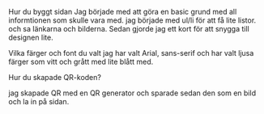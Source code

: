 Hur du byggt sidan
Jag började med att göra en basic grund med all informtionen som skulle vara med. jag började med ul/li för att få lite listor. och sa länkarna och bilderna. Sedan gjorde jag ett kort för att snygga till designen lite. 

Vilka färger och font du valt
jag har valt Arial, sans-serif och har valt ljusa färger som vitt och grått med lite blått med. 


Hur du skapade QR-koden?

jag skapade QR med en QR generator och sparade sedan den som en bild och la in på sidan. 